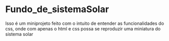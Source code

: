 # Fundo_de_sistemaSolar
Isso é um miniprojeto feito com o intuito de entender as funcionalidades do css, onde com apenas o html e css possa se reproduzir uma miniatura do sistema solar
